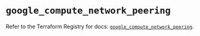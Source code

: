 # `google_compute_network_peering`

Refer to the Terraform Registry for docs: [`google_compute_network_peering`](https://registry.terraform.io/providers/hashicorp/google/5.16.0/docs/resources/compute_network_peering).
